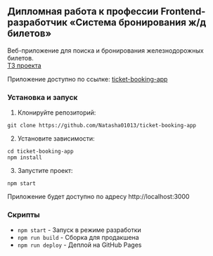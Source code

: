 ## Дипломная работа к профессии Frontend-разработчик «Система бронирования ж/д билетов»  
  
Веб-приложение для поиска и бронирования железнодорожных билетов.  
[ТЗ проекта](https://github.com/netology-code/fe-2-diplom/)  

Приложение доступно по ссылке: [ticket-booking-app](https://natasha01013.github.io/ticket-booking-app)   

### Установка и запуск 

1. Клонируйте репозиторий: 
```
git clone https://github.com/Natasha01013/ticket-booking-app 
```

2. Установите зависимости: 
```
cd ticket-booking-app
npm install
```

3. Запустите проект: 
```
npm start 
```

Приложение будет доступно по адресу http://localhost:3000   

### Скрипты  
* `npm start` - Запуск в режиме разработки   
* `npm run build` - Сборка для продакшена    
* `npm run deploy` - Деплой на GitHub Pages   